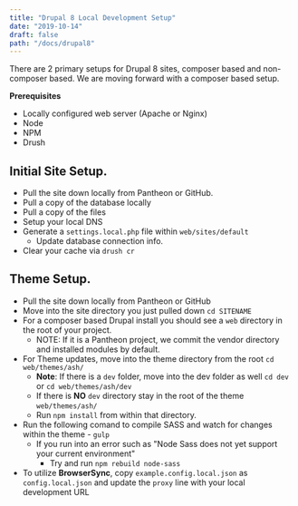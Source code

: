 ```yaml
---
title: "Drupal 8 Local Development Setup"
date: "2019-10-14"
draft: false
path: "/docs/drupal8"
---
```

There are 2 primary setups for Drupal 8 sites, composer based and non-composer based. We are moving forward with a composer based setup.

**Prerequisites**
* Locally configured web server (Apache or Nginx)
* Node
* NPM
* Drush

## Initial Site Setup.
- Pull the site down locally from Pantheon or GitHub.
- Pull a copy of the database locally
- Pull a copy of the files
- Setup your local DNS
- Generate a `settings.local.php` file within `web/sites/default`
  - Update database connection info.
- Clear your cache via `drush cr`

## Theme Setup.
- Pull the site down locally from Pantheon or GitHub
- Move into the site directory you just pulled down `cd SITENAME`
- For a composer based Drupal install you should see a `web` directory in the root of your project.
  - NOTE: If it is a Pantheon project, we commit the vendor directory and installed modules by default.
- For Theme updates, move into the theme directory from the root `cd web/themes/ash/`
  - **Note**: If there is a `dev` folder, move into the dev folder as well `cd dev` or `cd web/themes/ash/dev`
  - If there is **NO** `dev` directory stay in the root of the theme `web/themes/ash/`
  - Run `npm install` from within that directory.
- Run the following comand to compile SASS and watch for changes within the theme - `gulp`
  - If you run into an error such as "Node Sass does not yet support your current environment"
    - Try and run `npm rebuild node-sass`
- To utilize **BrowserSync**, copy `example.config.local.json` as `config.local.json` and update the `proxy` line with your local development URL

